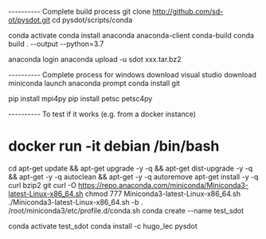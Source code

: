 ---------- Complete build process
git clone http://github.com/sd-ot/pysdot.git
cd pysdot/scripts/conda

conda activate
conda install anaconda anaconda-client conda-build
conda build . --output --python=3.7

anaconda login
anaconda upload -u sdot xxx.tar.bz2


---------- Complete process for windows
download visual studio
download miniconda
launch anaconda prompt
conda install git

pip install mpi4py
pip install petsc petsc4py

---------- To test if it works (e.g. from a docker instance)
# docker run -it debian /bin/bash
cd
apt-get update && apt-get upgrade -y -q && apt-get dist-upgrade -y -q && apt-get -y -q autoclean && apt-get -y -q autoremove
apt-get install -y -q curl bzip2 git
curl -O https://repo.anaconda.com/miniconda/Miniconda3-latest-Linux-x86_64.sh
chmod 777 Miniconda3-latest-Linux-x86_64.sh
./Miniconda3-latest-Linux-x86_64.sh -b
. /root/miniconda3/etc/profile.d/conda.sh
conda create --name test_sdot

conda activate test_sdot
conda install -c hugo_lec pysdot


